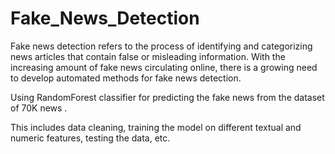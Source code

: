 # Fake_News_Detection
Fake news detection refers to the process of identifying and categorizing news articles that contain false or misleading information. With the increasing amount of fake news circulating online, there is a growing need to develop automated methods for fake news detection.

Using RandomForest classifier for predicting the fake news from the dataset of 70K news .

This includes data cleaning, training the model on different textual and numeric features, testing the data, etc.
